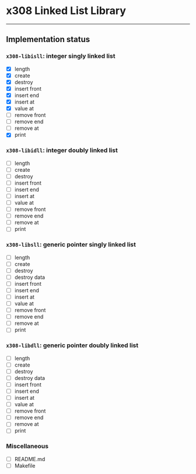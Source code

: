 # x308 Linked List Library

<!-- TODO add some sort of description here -->

---

## Implementation status

### `x308-libisll`: integer singly linked list

- [x] length
- [x] create
- [x] destroy
- [x] insert front
- [x] insert end
- [x] insert at
- [x] value at
- [ ] remove front
- [ ] remove end
- [ ] remove at
- [x] print

### `x308-libidll`: integer doubly linked list

- [ ] length
- [ ] create
- [ ] destroy
- [ ] insert front
- [ ] insert end
- [ ] insert at
- [ ] value at
- [ ] remove front
- [ ] remove end
- [ ] remove at
- [ ] print

### `x308-libsll`: generic pointer singly linked list

- [ ] length
- [ ] create
- [ ] destroy
- [ ] destroy data
- [ ] insert front
- [ ] insert end
- [ ] insert at
- [ ] value at
- [ ] remove front
- [ ] remove end
- [ ] remove at
- [ ] print

### `x308-libdll`: generic pointer doubly linked list

- [ ] length
- [ ] create
- [ ] destroy
- [ ] destroy data
- [ ] insert front
- [ ] insert end
- [ ] insert at
- [ ] value at
- [ ] remove front
- [ ] remove end
- [ ] remove at
- [ ] print

### Miscellaneous

- [ ] README.md
- [ ] Makefile

